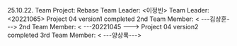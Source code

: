 25.10.22. Team Project: Rebase
Team Leader: <이정빈>
Team Leader: <20221065>
Project 04 version1 completed
2nd Team Member: < ---김상훈--->
2nd Team Member: < ---20221045 --->
Project 04 version2 completed
3rd Team Member: < ---양상록--->